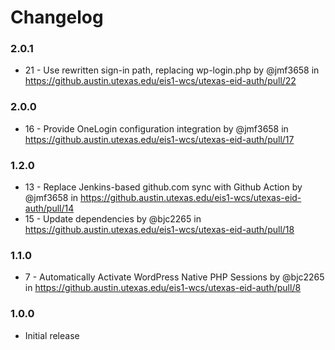 # Changelog

### 2.0.1

* 21 - Use rewritten sign-in path, replacing wp-login.php by @jmf3658 in https://github.austin.utexas.edu/eis1-wcs/utexas-eid-auth/pull/22

### 2.0.0

* 16 - Provide OneLogin configuration integration by @jmf3658 in https://github.austin.utexas.edu/eis1-wcs/utexas-eid-auth/pull/17

### 1.2.0

* 13 - Replace Jenkins-based github.com sync with Github Action by @jmf3658 in https://github.austin.utexas.edu/eis1-wcs/utexas-eid-auth/pull/14
* 15 - Update dependencies by @bjc2265 in https://github.austin.utexas.edu/eis1-wcs/utexas-eid-auth/pull/18

### 1.1.0

* 7 - Automatically Activate WordPress Native PHP Sessions by @bjc2265 in https://github.austin.utexas.edu/eis1-wcs/utexas-eid-auth/pull/8

### 1.0.0

* Initial release